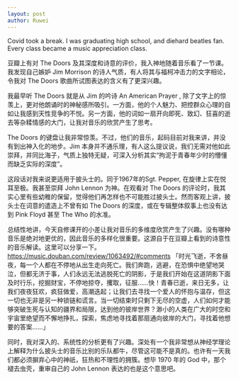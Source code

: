 ```yaml
---
layout: post
author: Ruwei
---
```


Covid took a break. I was graduating high school, and diehard beatles fan. Every class became a music appreciation class. 

豆瓣上有对 The Doors 及其深度和诗意的评价，我入神地随着音乐看了一节课。我发现自己嫉妒 Jim Morrison 的诗人气质，有人将其与福柯冲击力的文字相论，令我对 The Doors 歌曲所试图表达的含义有了更深兴趣。

我最早听 The Doors 就是从 Jim 的吟诗 An American Prayer , 除了文字上的惊羡上，更对他朗诵时的神秘感所吸引。一方面，他的个人魅力、把控群众心理的自如让我感到天性竞争的不悦。另一方面，他的词如一扇开向即死、致幻、狂喜的逝去等杂糅情感的大门，让我对音乐的欣赏产生了思考。

The Doors 的键盘让我非常惊羡。不过，他们的音乐，起码目前对我来讲，并没有到出神入化的地步。Jim 本身并不通乐理，有人这么提议说，我们无需对他如此崇拜，并同比海子，气质上独特无疑，可深入分析其实“拘泥于青春年少时的懵懂而缺乏实际的深度”。

这段话对我来说更适用于披头士的。同于1967年的Sgt. Pepper, 在旋律上实在悦耳至极。我甚至崇拜 John Lennon 为神。在观看对 The Doors 的评论时，我其实心里有些幼稚的保留，觉得他们再怎样也不可能胜过披头士。然而客观上讲，披头士在词意的遣造上不曾有如 The Doors 的深度，或在专辑整体叙事上也没有达到 Pink Floyd 甚至 The Who 的水准。

总结性地讲，今天自修课开的小差让我对音乐的多维度欣赏产生了兴趣。没有哪种音乐是绝对地更优的，因此音乐的多样化很重要。这源自于在豆瓣上看到的诗意性的音乐解读。这里可以分享一下。
https://music.douban.com/review/1063492/#comments
「时光飞逝，不舍昼夜，每一个人都在不停地从出生走向死亡。我们奔跑，逃避，在恐惧中绝望地哭泣，但都无济于事，人们永远无法逃脱死亡的阴影，于是我们开始在这道阴影下面及时行乐，挖掘财宝，不停地掠夺，攫取，征服……快！青春已逝，来日无多，让我们夜夜狂欢，疯狂做爱，高潮迭起；让我们去寻找一个爱人的怀抱与温存，但这一切也无非是另一种锁链和谎言。当一切结束时只剩下无尽的空虚，人们如何才能够突破生死与认知的疆界和局限，达到他的彼岸世界？渺小的人类在广大的时空和宇宙里绝望而不懈地挣扎，探索，焦虑地寻找着那扇通向彼岸的大门，寻找着他想要的答案……」

同时，我对深入的、系统性的分析更有了兴趣。深处有一个我非常想从神经学理论上解释为什么披头士的音乐比别的乐队都牛，尽管这可能不是真的。也许有一天我们都必须摒弃心中的神祇，狂热和不理性的拥簇。想毕 1970 年的 God 中，那个褪去虫壳，重审自己的 John Lennon 表达的也是这个意思吧。

